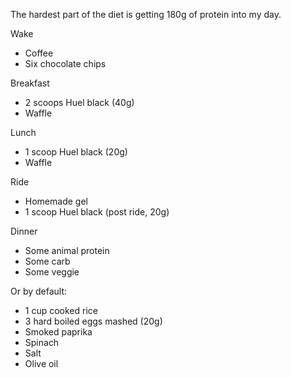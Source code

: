 The hardest part of the diet is getting 180g of protein into my day.

Wake
- Coffee
- Six chocolate chips

Breakfast

- 2 scoops Huel black (40g)
- Waffle

Lunch

- 1 scoop Huel black (20g)
- Waffle

Ride

- Homemade gel
- 1 scoop Huel black (post ride, 20g)

Dinner

- Some animal protein
- Some carb
- Some veggie

Or by default:

- 1 cup cooked rice
- 3 hard boiled eggs mashed (20g)
- Smoked paprika
- Spinach
- Salt
- Olive oil